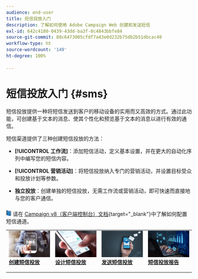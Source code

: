 ```yaml
---
audience: end-user
title: 短信投放入门
description: 了解如何使用 Adobe Campaign Web 创建和发送短信
exl-id: 642c4180-0439-43dd-ba3f-0c4843bbfe84
source-git-commit: 88c6473005cfdf7a43e0d232b75db2b51dbcac40
workflow-type: ht
source-wordcount: '149'
ht-degree: 100%

---
```


# 短信投放入门 {#sms}

短信投放提供一种将短信发送到客户的移动设备的实用而又高效的方式。通过此功能，可创建基于文本的消息、使其个性化和预览基于文本的消息以进行有效的通信。

短信渠道提供了三种创建短信投放的方法：

* **[!UICONTROL 工作流]**：添加短信活动，定义基本设置，并在更大的自动化序列中编写您的短信内容。

* **[!UICONTROL 营销活动]**：将短信投放纳入专门的营销活动，并设置目标受众和投放计划等参数。

* **独立投放**：创建单独的短信投放，无需工作流或营销活动，即可快速而直接地与您的客户通信。

![](../assets/do-not-localize/book.png) 请在 [Campaign v8（客户端控制台）文档](https://experienceleague.adobe.com/docs/campaign/campaign-v8/campaigns/send/sms.html){target="_blank"}中了解如何配置短信通道。

<table style="table-layout:fixed"><tr style="border: 0;">
<td>
<a href="create-sms.md">
<img alt="潜在客户" src="assets/do-not-localize/create_sms.png">
</a>
<div><a href="create-sms.md"><strong>创建短信投放</strong>
</div>
<p>
</td>
<td>
<a href="content-sms.md">
<img alt="不常见" src="assets/do-not-localize/design_sms.png">
</a>
<div>
<a href="content-sms.md"><strong>设计短信投放<strong></strong></a>
</div>
<p></td>
<td>
<a href="send-sms.md">
<img alt="验证" src="assets/do-not-localize/send_sms.png">
</a>
<div>
<a href="send-sms.md"><strong>发送短信投放</strong></a>
</div>
<p>
</td>
<td>
<a href="send-sms.md">
<img alt="验证" src="assets/do-not-localize/report_sms.jpeg">
</a>
<div>
<a href="send-sms.md"><strong>短信投放报告</strong></a>
</div>
<p>
</td>
</tr></table>
